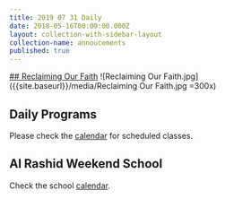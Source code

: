 ```yaml
---
title: 2019 07 31 Daily
date: 2018-05-16T00:00:00.000Z
layout: collection-with-sidebar-layout
collection-name: annoucements
published: true
---
```

[## Reclaiming Our Faith](http://www.icsd.org/events/reclaiming-our-faith)
![Reclaiming Our Faith.jpg]({{site.baseurl}}/media/Reclaiming Our Faith.jpg =300x)


## Daily Programs
Please check the [calendar](http://www.icsd.org/calendar) for scheduled classes.

## Al Rashid Weekend School
Check the school [calendar](https://www.icsd.org/events/2019-2020-alrashid-school-calendar).
